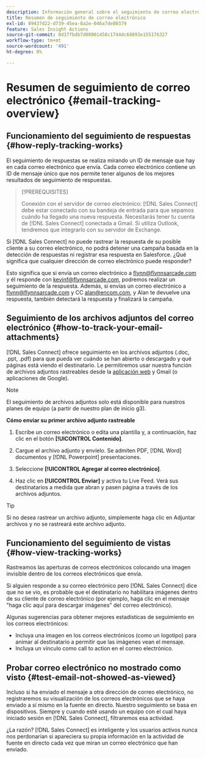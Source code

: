 ```yaml
---
description: Información general sobre el seguimiento de correo electrónico - Documentos de Marketo - Documentación del producto
title: Resumen de seguimiento de correo electrónico
exl-id: 89437d22-d739-45ea-8a2e-046a7de80379
feature: Sales Insight Actions
source-git-commit: 0d37fbdb7d08901458c1744dc68893e155176327
workflow-type: tm+mt
source-wordcount: '491'
ht-degree: 0%

---
```


# Resumen de seguimiento de correo electrónico {#email-tracking-overview}

## Funcionamiento del seguimiento de respuestas {#how-reply-tracking-works}

El seguimiento de respuestas se realiza mirando un ID de mensaje que hay en cada correo electrónico que envía. Cada correo electrónico contiene un ID de mensaje único que nos permite tener algunos de los mejores resultados de seguimiento de respuestas.

>[!PREREQUISITES]
>
>Conexión con el servidor de correo electrónico: [!DNL Sales Connect] debe estar conectado con su bandeja de entrada para que sepamos cuándo ha llegado una nueva respuesta. Necesitarás tener tu cuenta de [!DNL Sales Connect] conectada a Gmail. Si utiliza Outlook, tendremos que integrarlo con su servidor de Exchange.

Si [!DNL Sales Connect] no puede rastrear la respuesta de su posible cliente a su correo electrónico, no podrá detener una campaña basada en la detección de respuestas ni registrar esa respuesta en Salesforce. ¿Qué significa que cualquier dirección de correo electrónico puede responder?

Esto significa que si envía un correo electrónico a flynn@flynnsarcade.com y él responde con kevinf@flynnsarcade.com, podremos realizar un seguimiento de la respuesta. Además, si envías un correo electrónico a flynn@flynnsarcade.com y CC alan@encom.com, y Alan te devuelve una respuesta, también detectará la respuesta y finalizará la campaña.

## Seguimiento de los archivos adjuntos del correo electrónico {#how-to-track-your-email-attachments}

[!DNL Sales Connect] ofrece seguimiento en los archivos adjuntos (.doc, .ppt, .pdf) para que pueda ver cuándo se han abierto o descargado y qué páginas está viendo el destinatario. Le permitiremos usar nuestra función de archivos adjuntos rastreables desde la [aplicación web](https://toutapp.com/login) y Gmail (o aplicaciones de Google).

>[!NOTE]
>
>El seguimiento de archivos adjuntos solo está disponible para nuestros planes de equipo (a partir de nuestro plan de inicio g3).

**Cómo enviar su primer archivo adjunto rastreable**

1. Escribe un correo electrónico o edita una plantilla y, a continuación, haz clic en el botón **[!UICONTROL Contenido]**.

1. Cargue el archivo adjunto y envíelo. Se admiten PDF, [!DNL Word] documentos y [!DNL Powerpoint] presentaciones.

1. Seleccione **[!UICONTROL Agregar al correo electrónico]**.

1. Haz clic en **[!UICONTROL Enviar]** y activa tu Live Feed. Verá sus destinatarios a medida que abran y pasen página a través de los archivos adjuntos.

>[!TIP]
>
>Si no desea rastrear un archivo adjunto, simplemente haga clic en Adjuntar archivos y no se rastreará este archivo adjunto.

## Funcionamiento del seguimiento de vistas {#how-view-tracking-works}

Rastreamos las aperturas de correos electrónicos colocando una imagen invisible dentro de los correos electrónicos que envía.

Si alguien responde a su correo electrónico pero [!DNL Sales Connect] dice que no se vio, es probable que el destinatario no habilitara imágenes dentro de su cliente de correo electrónico (por ejemplo, haga clic en el mensaje &quot;haga clic aquí para descargar imágenes&quot; del correo electrónico).

Algunas sugerencias para obtener mejores estadísticas de seguimiento en los correos electrónicos:

* Incluya una imagen en los correos electrónicos (como un logotipo) para animar al destinatario a permitir que las imágenes vean el mensaje.
* Incluya un vínculo como call to action en el correo electrónico.

## Probar correo electrónico no mostrado como visto {#test-email-not-showed-as-viewed}

Incluso si ha enviado el mensaje a otra dirección de correo electrónico, no registraremos su visualización de los correos electrónicos que se haya enviado a sí mismo en la fuente en directo. Nuestro seguimiento se basa en dispositivos. Siempre y cuando esté usando un equipo con el cual haya iniciado sesión en [!DNL Sales Connect], filtraremos esa actividad.

¿La razón? [!DNL Sales Connect] es inteligente y los usuarios activos nunca nos perdonarían si apareciera su propia información en la actividad de fuente en directo cada vez que miran un correo electrónico que han enviado.
